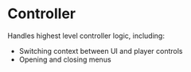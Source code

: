 # Controller

Handles highest level controller logic, including:
- Switching context between UI and player controls
- Opening and closing menus
